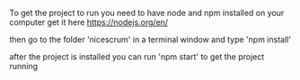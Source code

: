 To get the project to run you need to have node and npm installed on your computer
get it here https://nodejs.org/en/

then go to the folder 'nicescrum' in a terminal window and type 'npm install'

after the project is installed you can run 'npm start' to get the project running
